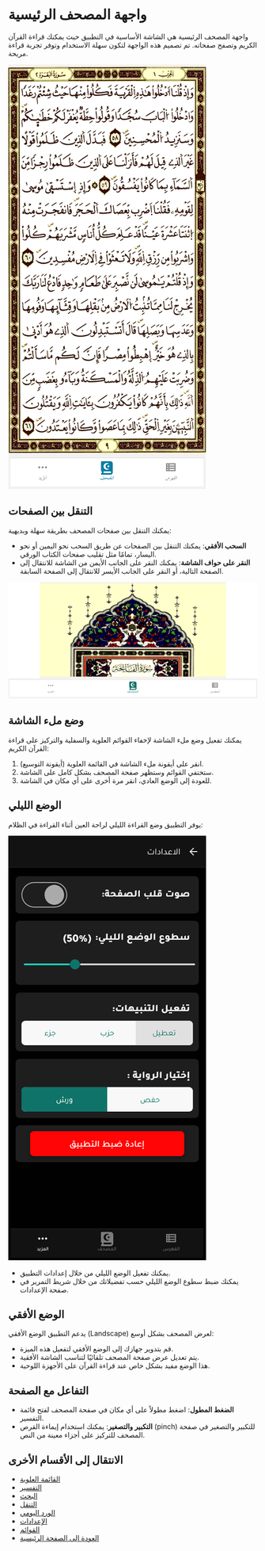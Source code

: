 # واجهة المصحف الرئيسية

واجهة المصحف الرئيسية هي الشاشة الأساسية في التطبيق حيث يمكنك قراءة القرآن الكريم وتصفح صفحاته. تم تصميم هذه الواجهة لتكون سهلة الاستخدام وتوفر تجربة قراءة مريحة.

![واجهة المصحف الرئيسية](../screenshots/main-screen.png)

## التنقل بين الصفحات

يمكنك التنقل بين صفحات المصحف بطريقة سهلة وبديهية:

- **السحب الأفقي**: يمكنك التنقل بين الصفحات عن طريق السحب نحو اليمين أو نحو اليسار، تمامًا مثل تقليب صفحات الكتاب الورقي.
- **النقر على حواف الشاشة**: يمكنك النقر على الجانب الأيمن من الشاشة للانتقال إلى الصفحة التالية، أو النقر على الجانب الأيسر للانتقال إلى الصفحة السابقة.

![وضع الشاشة الأفقي](../screenshots/landscape-mode.png)

## وضع ملء الشاشة

يمكنك تفعيل وضع ملء الشاشة لإخفاء القوائم العلوية والسفلية والتركيز على قراءة القرآن الكريم:

1. انقر على أيقونة ملء الشاشة في القائمة العلوية (أيقونة التوسيع).
2. ستختفي القوائم وستظهر صفحة المصحف بشكل كامل على الشاشة.
3. للعودة إلى الوضع العادي، انقر مرة أخرى على أي مكان في الشاشة.

## الوضع الليلي

يوفر التطبيق وضع القراءة الليلي لراحة العين أثناء القراءة في الظلام:

![الوضع الليلي](../screenshots/dark-mode.png)

- يمكنك تفعيل الوضع الليلي من خلال إعدادات التطبيق.
- يمكنك ضبط سطوع الوضع الليلي حسب تفضيلاتك من خلال شريط التمرير في صفحة الإعدادات.

## الوضع الأفقي

يدعم التطبيق الوضع الأفقي (Landscape) لعرض المصحف بشكل أوسع:

- قم بتدوير جهازك إلى الوضع الأفقي لتفعيل هذه الميزة.
- يتم تعديل عرض صفحة المصحف تلقائيًا لتناسب الشاشة الأفقية.
- هذا الوضع مفيد بشكل خاص عند قراءة القرآن على الأجهزة اللوحية.

## التفاعل مع الصفحة

- **الضغط المطول**: اضغط مطولاً على أي مكان في صفحة المصحف لفتح قائمة التفسير.
- **التكبير والتصغير**: يمكنك استخدام إيماءة القرص (pinch) للتكبير والتصغير في صفحة المصحف للتركيز على أجزاء معينة من النص.

## الانتقال إلى الأقسام الأخرى

- [القائمة العلوية](./top_menu.md)
- [التفسير](./tafseer.md)
- [البحث](./search.md)
- [التنقل](./navigation.md)
- [الورد اليومي](./tracker.md)
- [الإعدادات](./settings.md)
- [القوائم](./lists.md)
- [العودة إلى الصفحة الرئيسية](./README.md)
